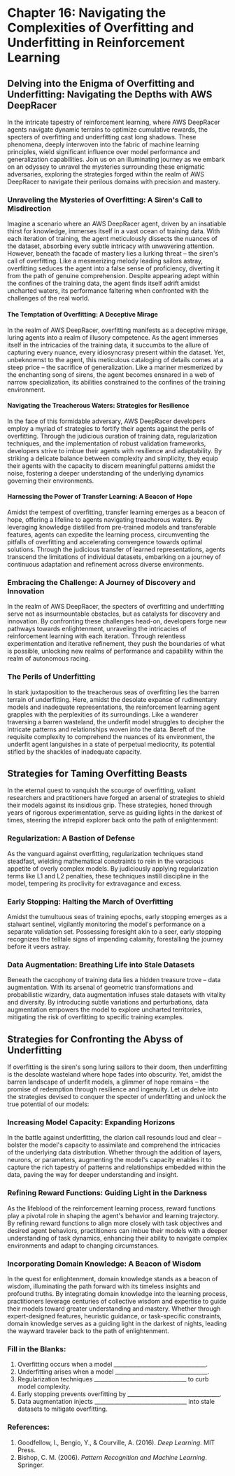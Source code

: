 # Chapter 16: Navigating the Complexities of Overfitting and Underfitting in Reinforcement Learning

## Delving into the Enigma of Overfitting and Underfitting: Navigating the Depths with AWS DeepRacer

In the intricate tapestry of reinforcement learning, where AWS DeepRacer agents navigate dynamic terrains to optimize cumulative rewards, the specters of overfitting and underfitting cast long shadows. These phenomena, deeply interwoven into the fabric of machine learning principles, wield significant influence over model performance and generalization capabilities. Join us on an illuminating journey as we embark on an odyssey to unravel the mysteries surrounding these enigmatic adversaries, exploring the strategies forged within the realm of AWS DeepRacer to navigate their perilous domains with precision and mastery.

### Unraveling the Mysteries of Overfitting: A Siren's Call to Misdirection

Imagine a scenario where an AWS DeepRacer agent, driven by an insatiable thirst for knowledge, immerses itself in a vast ocean of training data. With each iteration of training, the agent meticulously dissects the nuances of the dataset, absorbing every subtle intricacy with unwavering attention. However, beneath the facade of mastery lies a lurking threat – the siren's call of overfitting. Like a mesmerizing melody leading sailors astray, overfitting seduces the agent into a false sense of proficiency, diverting it from the path of genuine comprehension. Despite appearing adept within the confines of the training data, the agent finds itself adrift amidst uncharted waters, its performance faltering when confronted with the challenges of the real world.

#### The Temptation of Overfitting: A Deceptive Mirage

In the realm of AWS DeepRacer, overfitting manifests as a deceptive mirage, luring agents into a realm of illusory competence. As the agent immerses itself in the intricacies of the training data, it succumbs to the allure of capturing every nuance, every idiosyncrasy present within the dataset. Yet, unbeknownst to the agent, this meticulous cataloging of details comes at a steep price – the sacrifice of generalization. Like a mariner mesmerized by the enchanting song of sirens, the agent becomes ensnared in a web of narrow specialization, its abilities constrained to the confines of the training environment.

#### Navigating the Treacherous Waters: Strategies for Resilience

In the face of this formidable adversary, AWS DeepRacer developers employ a myriad of strategies to fortify their agents against the perils of overfitting. Through the judicious curation of training data, regularization techniques, and the implementation of robust validation frameworks, developers strive to imbue their agents with resilience and adaptability. By striking a delicate balance between complexity and simplicity, they equip their agents with the capacity to discern meaningful patterns amidst the noise, fostering a deeper understanding of the underlying dynamics governing their environments.

#### Harnessing the Power of Transfer Learning: A Beacon of Hope

Amidst the tempest of overfitting, transfer learning emerges as a beacon of hope, offering a lifeline to agents navigating treacherous waters. By leveraging knowledge distilled from pre-trained models and transferable features, agents can expedite the learning process, circumventing the pitfalls of overfitting and accelerating convergence towards optimal solutions. Through the judicious transfer of learned representations, agents transcend the limitations of individual datasets, embarking on a journey of continuous adaptation and refinement across diverse environments.

### Embracing the Challenge: A Journey of Discovery and Innovation

In the realm of AWS DeepRacer, the specters of overfitting and underfitting serve not as insurmountable obstacles, but as catalysts for discovery and innovation. By confronting these challenges head-on, developers forge new pathways towards enlightenment, unraveling the intricacies of reinforcement learning with each iteration. Through relentless experimentation and iterative refinement, they push the boundaries of what is possible, unlocking new realms of performance and capability within the realm of autonomous racing.

### The Perils of Underfitting

In stark juxtaposition to the treacherous seas of overfitting lies the barren terrain of underfitting. Here, amidst the desolate expanse of rudimentary models and inadequate representations, the reinforcement learning agent grapples with the perplexities of its surroundings. Like a wanderer traversing a barren wasteland, the underfit model struggles to decipher the intricate patterns and relationships woven into the data. Bereft of the requisite complexity to comprehend the nuances of its environment, the underfit agent languishes in a state of perpetual mediocrity, its potential stifled by the shackles of inadequate capacity.

## Strategies for Taming Overfitting Beasts

In the eternal quest to vanquish the scourge of overfitting, valiant researchers and practitioners have forged an arsenal of strategies to shield their models against its insidious grip. These strategies, honed through years of rigorous experimentation, serve as guiding lights in the darkest of times, steering the intrepid explorer back onto the path of enlightenment:

### Regularization: A Bastion of Defense
As the vanguard against overfitting, regularization techniques stand steadfast, wielding mathematical constraints to rein in the voracious appetite of overly complex models. By judiciously applying regularization terms like L1 and L2 penalties, these techniques instill discipline in the model, tempering its proclivity for extravagance and excess.

### Early Stopping: Halting the March of Overfitting
Amidst the tumultuous seas of training epochs, early stopping emerges as a stalwart sentinel, vigilantly monitoring the model's performance on a separate validation set. Possessing foresight akin to a seer, early stopping recognizes the telltale signs of impending calamity, forestalling the journey before it veers astray.

### Data Augmentation: Breathing Life into Stale Datasets
Beneath the cacophony of training data lies a hidden treasure trove – data augmentation. With its arsenal of geometric transformations and probabilistic wizardry, data augmentation infuses stale datasets with vitality and diversity. By introducing subtle variations and perturbations, data augmentation empowers the model to explore uncharted territories, mitigating the risk of overfitting to specific training examples.

## Strategies for Confronting the Abyss of Underfitting

If overfitting is the siren's song luring sailors to their doom, then underfitting is the desolate wasteland where hope fades into obscurity. Yet, amidst the barren landscape of underfit models, a glimmer of hope remains – the promise of redemption through resilience and ingenuity. Let us delve into the strategies devised to conquer the specter of underfitting and unlock the true potential of our models:

### Increasing Model Capacity: Expanding Horizons
In the battle against underfitting, the clarion call resounds loud and clear – bolster the model's capacity to assimilate and comprehend the intricacies of the underlying data distribution. Whether through the addition of layers, neurons, or parameters, augmenting the model's capacity enables it to capture the rich tapestry of patterns and relationships embedded within the data, paving the way for deeper understanding and insight.

### Refining Reward Functions: Guiding Light in the Darkness
As the lifeblood of the reinforcement learning process, reward functions play a pivotal role in shaping the agent's behavior and learning trajectory. By refining reward functions to align more closely with task objectives and desired agent behaviors, practitioners can imbue their models with a deeper understanding of task dynamics, enhancing their ability to navigate complex environments and adapt to changing circumstances.

### Incorporating Domain Knowledge: A Beacon of Wisdom
In the quest for enlightenment, domain knowledge stands as a beacon of wisdom, illuminating the path forward with its timeless insights and profound truths. By integrating domain knowledge into the learning process, practitioners leverage centuries of collective wisdom and expertise to guide their models toward greater understanding and mastery. Whether through expert-designed features, heuristic guidance, or task-specific constraints, domain knowledge serves as a guiding light in the darkest of nights, leading the wayward traveler back to the path of enlightenment.

### Fill in the Blanks:
1. Overfitting occurs when a model _________________________________.
2. Underfitting arises when a model _________________________________.
3. Regularization techniques _________________________________ to curb model complexity.
4. Early stopping prevents overfitting by _________________________________.
5. Data augmentation injects _________________________________ into stale datasets to mitigate overfitting.

### References:
1. Goodfellow, I., Bengio, Y., & Courville, A. (2016). *Deep Learning*. MIT Press.
2. Bishop, C. M. (2006). *Pattern Recognition and Machine Learning*. Springer.
